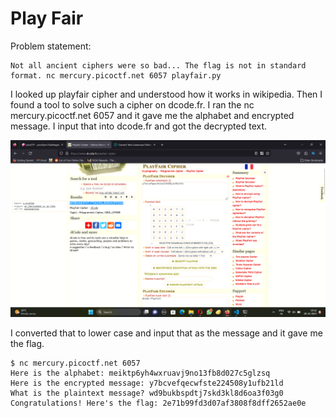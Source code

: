 # Play Fair
Problem statement:
```
Not all ancient ciphers were so bad... The flag is not in standard format. nc mercury.picoctf.net 6057 playfair.py
```
I looked up playfair cipher and understood how it works in wikipedia. Then I found a tool to solve such a cipher on dcode.fr. I ran the nc mercury.picoctf.net 6057 and it gave me the alphabet and encrypted message. I input that into dcode.fr and got the decrypted text.

![Alt text](image-1.png)

I converted that to lower case and input that as the message and it gave me the flag.

```
$ nc mercury.picoctf.net 6057
Here is the alphabet: meiktp6yh4wxruavj9no13fb8d027c5glzsq
Here is the encrypted message: y7bcvefqecwfste224508y1ufb21ld
What is the plaintext message? wd9bukbspdtj7skd3kl8d6oa3f03g0
Congratulations! Here's the flag: 2e71b99fd3d07af3808f8dff2652ae0e
```